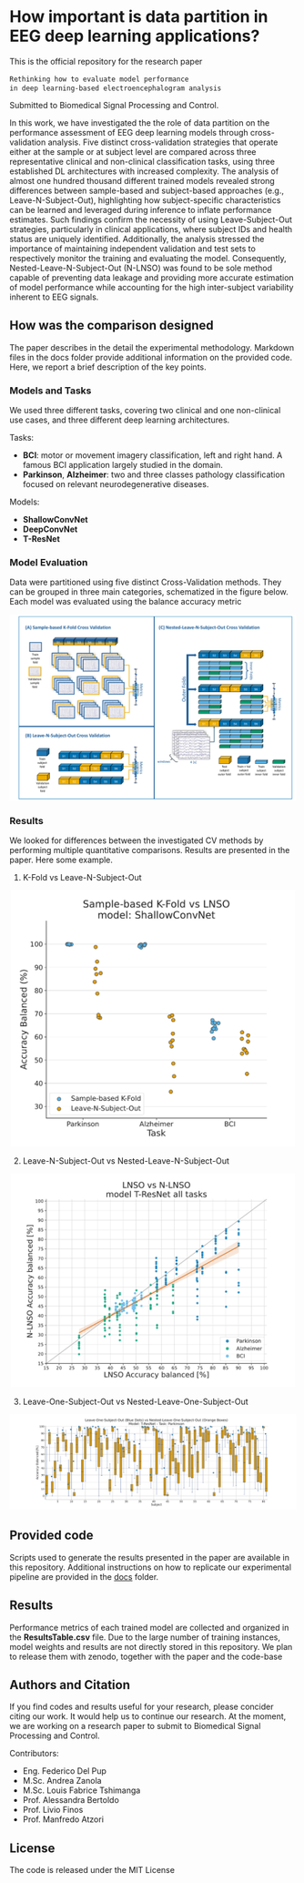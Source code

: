 # How important is data partition in EEG deep learning applications?

This is the official repository for the research paper 

    Rethinking how to evaluate model performance
    in deep learning-based electroencephalogram analysis 

Submitted to Biomedical Signal Processing and Control.

In this work, we have investigated the the role of data
partition on the performance assessment of EEG deep learning
models through cross-validation analysis.
Five distinct cross-validation strategies that operate either at the
sample or at subject level are compared across three representative
clinical and non-clinical classification tasks, using
three established DL architectures with increased complexity.
The analysis of almost one hundred thousand different
trained models revealed strong differences between
sample-based and subject-based approaches (e.g., Leave-N-Subject-Out),
highlighting how subject-specific characteristics can
be learned and leveraged during inference to inflate performance
estimates. Such findings confirm the necessity
of using Leave-Subject-Out strategies, particularly in clinical
applications, where subject IDs and health status are uniquely
identified.
Additionally, the analysis stressed the importance of
maintaining independent validation and test sets to respectively
monitor the training and evaluating the model. Consequently,
Nested-Leave-N-Subject-Out (N-LNSO) was found
to be sole method capable of preventing data leakage and
providing more accurate estimation of model performance
while accounting for the high inter-subject variability
inherent to EEG signals.

## How was the comparison designed

The paper describes in the detail the experimental methodology. 
Markdown files in the docs folder provide additional information
on the provided code.
Here, we report a brief description of the key points.

### Models and Tasks

We used three different tasks, covering two
clinical and one non-clinical use cases,
and three different deep learning architectures.

Tasks:
* **BCI**: motor or movement imagery classification, left and right hand.
  A famous BCI application largely studied in the domain.
* **Parkinson**, **Alzheimer**: two and three classes
  pathology classification focused on relevant neurodegenerative
  diseases.
  
Models:
* **ShallowConvNet**
* **DeepConvNet**
* **T-ResNet**

### Model Evaluation

Data were partitioned using five distinct Cross-Validation methods.
They can be grouped in three main categories, schematized in the figure below.
Each model was evaluated using the balance accuracy
metric

<div align="center">
  <img src="Images/CV_scheme.pdf" width="600">
</div>

### Results

We looked for differences between the investigated CV methods by performing multiple quantitative comparisons.
Results are presented in the paper.
Here some example.

1) K-Fold vs Leave-N-Subject-Out

<div align="center">
  <img src="Images/LightTheme/Kfold_vs_LNSO_model_ShallowConvNet.pdf" width="500">
</div>

2) Leave-N-Subject-Out vs Nested-Leave-N-Subject-Out

<div align="center">
  <img src="Images/LightTheme/LNSO_vs_NLNSO_model_T-ResNet_all_tasks.pdf" width="500">
</div>

3) Leave-One-Subject-Out vs Nested-Leave-One-Subject-Out

<div align="center">
  <img src="Images/LightTheme/LOSO_vs_FNLOSO_model_T-ResNet_tasks_Parkinson.pdf">
</div>

## Provided code

Scripts used to generate the results presented in the paper
are available in this repository.
Additional instructions on how to replicate
our experimental pipeline are provided in the
[docs](https://github.com/MedMaxLab/eegpartition/tree/main/docs) folder.

## Results

Performance metrics of each trained model are collected and organized in
the **ResultsTable.csv** file.
Due to the large number of training instances, model weights and results are not directly stored in this repository.
We plan to release them with zenodo, together with the paper and the code-base

## Authors and Citation

If you find codes and results useful for your research,
please concider citing our work. It would help us to continue our research.
At the moment, we are working on a research paper to submit to
Biomedical Signal Processing and Control.


Contributors:

- Eng. Federico Del Pup
- M.Sc. Andrea Zanola
- M.Sc. Louis Fabrice Tshimanga
- Prof. Alessandra Bertoldo
- Prof. Livio Finos
- Prof. Manfredo Atzori

## License

The code is released under the MIT License
